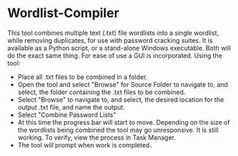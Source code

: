 # Wordlist-Compiler

This tool combines multiple text (.txt) file wordlists into a single wordlist, while removing duplicates, for use with password cracking suites.
It is available as a Python script, or a stand-alone Windows executable. Both will do the exact same thing. 
For ease of use a GUI is incorporated.
Using the tool:
  - Place all .txt files to be combined in a folder.
  - Open the tool and select "Browse" for Source Folder to navigate to, and select, the folder containing the .txt files to be combined.
  - Select "Browse" to navigate to, and select, the desired location for the output .txt file, and name the output.
  - Select "Combine Password Lists"
  - At this time the progress bar will start to move. Depending on the size of the wordlists being combined the tool may go unresponsive. It is still
    working. To verify, view the process in Task Manager.
  - The tool will prompt when work is completed. 

